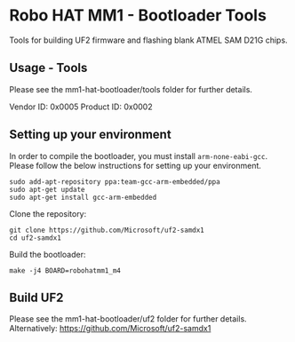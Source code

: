# Robo HAT MM1 - Bootloader Tools

Tools for building UF2 firmware and flashing blank ATMEL SAM D21G chips.


## Usage - Tools

Please see the mm1-hat-bootloader/tools folder for further details.

Vendor ID: 0x0005
Product ID: 0x0002


## Setting up your environment

In order to compile the bootloader, you must install `arm-none-eabi-gcc`.  Please follow the below instructions for setting up your environment.

```
sudo add-apt-repository ppa:team-gcc-arm-embedded/ppa
sudo apt-get update
sudo apt-get install gcc-arm-embedded
```

Clone the repository:

```
git clone https://github.com/Microsoft/uf2-samdx1
cd uf2-samdx1
```


Build the bootloader:

```
make -j4 BOARD=robohatmm1_m4
```

## Build UF2

Please see the mm1-hat-bootloader/uf2 folder for further details.  Alternatively: https://github.com/Microsoft/uf2-samdx1

